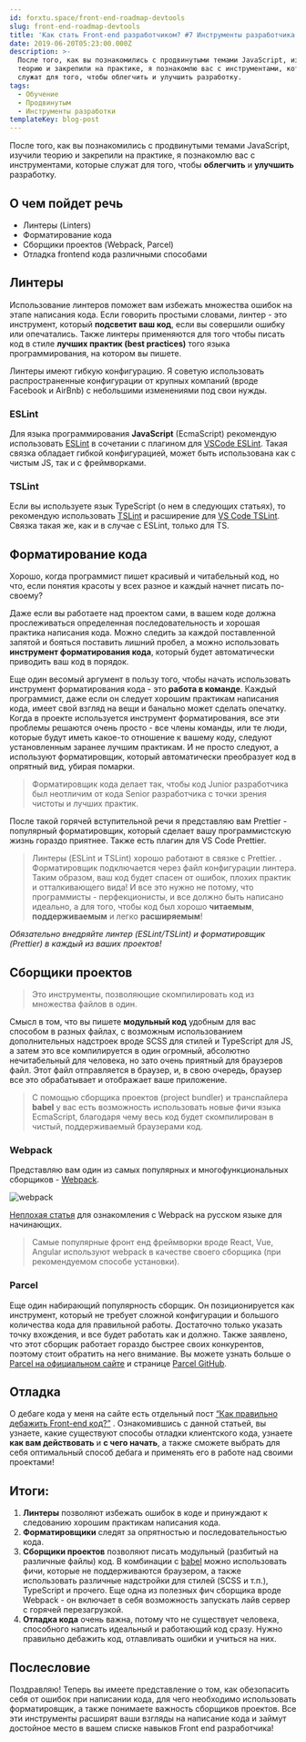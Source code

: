 ```yaml
---
id: forxtu.space/front-end-roadmap-devtools
slug: front-end-roadmap-devtools
title: 'Как стать Front-end разработчиком? #7 Инструменты разработчика'
date: 2019-06-20T05:23:00.000Z
description: >-
  После того, как вы познакомились с продвинутыми темами JavaScript, изучили
  теорию и закрепили на практике, я познакомлю вас с инструментами, которые
  служат для того, чтобы облегчить и улучшить разработку.
tags:
  - Обучение
  - Продвинутым
  - Инструменты разработки
templateKey: blog-post
---
```

После того, как вы познакомились с продвинутыми темами JavaScript, изучили теорию и закрепили на практике, я познакомлю вас с инструментами, которые служат для того, чтобы **облегчить** и **улучшить** разработку.

## О чем пойдет речь

* Линтеры (Linters)
* Форматирование кода
* Сборщики проектов (Webpack, Parcel)
* Отладка frontend кода различными способами

## Линтеры

Использование линтеров поможет вам избежать множества ошибок на этапе написания кода. Если говорить простыми словами, линтер - это инструмент, который **подсветит ваш код**, если вы совершили ошибку или опечатались. Также линтеры применяются для того чтобы писать код в стиле **лучших практик (best practices)** того языка программирования, на котором вы пишете. 

Линтеры имеют гибкую конфигурацию. Я советую использовать распространенные конфигурации от крупных компаний (вроде Facebook и AirBnb) с небольшими изменениями под свои нужды.

### ESLint

Для языка программирования **JavaScript** (EcmaScript) рекомендую использовать <a href="https://eslint.org" target="_blank">ESLint</a> в сочетании с плагином для <a href="https://github.com/Microsoft/vscode-eslint" target="_blank">VSCode ESLint</a>. Такая связка обладает гибкой конфигурацией, может быть использована как с чистым JS, так и с фреймворками. 

### TSLint

Если вы используете язык TypeScript (о нем в следующих статьях), то рекомендую использовать <a href="https://palantir.github.io/tslint/" target="_blank">TSLint</a> и расширение для <a href="https://github.com/Microsoft/vscode-typescript-tslint-plugin" target="_blank">VS Code TSLint</a>.  Связка такая же, как и в случае с ESLint, только для TS.

## Форматирование кода

Хорошо, когда программист пишет красивый и читабельный код, но что, если понятия красоты у всех разное и каждый начнет писать по-своему?  

Даже если вы работаете над проектом сами, в вашем коде должна прослеживаться определенная последовательность и хорошая практика написания кода. Можно следить за каждой поставленной запятой и бояться поставить лишний пробел, а можно использовать **инструмент форматирования кода**, который будет автоматически приводить ваш код в порядок.

Еще один весомый аргумент в пользу того, чтобы начать использовать инструмент форматирования кода - это **работа в команде**. Каждый программист, даже если он следует хорошим практикам написания кода, имеет свой взгляд на вещи и банально может сделать опечатку. Когда в проекте используется инструмент форматирования,  все эти проблемы решаются очень просто - все члены команды, или те люди, которые будут иметь какое-то отношение к вашему коду, следуют установленным заранее лучшим практикам. И не просто следуют, а используют форматировщик, который автоматически преобразует код в опрятный вид, убирая помарки.

> Форматировщик кода делает так, чтобы код Junior разработчика был неотличим от кода Senior разработчика с точки зрения чистоты и лучших практик.

После такой горячей вступительной речи я представляю вам <a ref="https://prettier.io" target="_blank">Prettier</a>  - популярный форматировщик, который сделает вашу программистскую жизнь гораздо приятнее. Также есть плагин для <a ref="https://github.com/prettier/prettier-vscode" target="_blank">VS Code Prettier</a>. 

> Линтеры (ESLint и TSLint) хорошо работают в связке с Prettier. . Форматировщик подключается через файл конфигурации линтера. Таким образом, ваш код будет спасен от ошибок, плохих практик и отталкивающего вида! И все это нужно не потому, что программисты - перфекционисты, и все должно быть написано идеально, а для того, чтобы код был хорошо **читаемым**, **поддерживаемым** и легко **расширяемым**!

_Обязательно внедряйте линтер (ESLint/TSLint) и форматировщик (Prettier) в каждый из ваших проектов!_

## Сборщики проектов

> Это инструменты, позволяющие скомпилировать код из множества файлов в один.

Смысл в том, что вы пишете **модульный код** удобным для вас способом в разных файлах, с возможным использованием дополнительных надстроек вроде SCSS для стилей и TypeScript для JS, а затем это все компилируется в один огромный, абсолютно нечитабельный для человека, но зато очень приятный для браузеров файл. Этот файл отправляется в браузер, и, в свою очередь, браузер все это обрабатывает и отображает ваше приложение.

> С помощью сборщика проектов (project bundler) и транспайлера **babel** у вас есть возможность использовать новые фичи языка EcmaScript, благодаря чему весь код будет скомпилирован в чистый, поддерживаемый браузерами код. 

### Webpack

Представляю вам один из самых популярных и многофункциональных сборщиков - <a href="https://webpack.js.org" target="_blank">Webpack</a>.

![webpack](/assets/webpack.png "webpack")

<a href="https://medium.com/nuances-of-programming/введение-в-webpack-для-новичков-6cafbf562386" target="_blank">Неплохая статья</a> для ознакомления с Webpack на русском языке для начинающих.

> Самые популярные фронт енд фреймворки вроде React, Vue, Angular используют webpack в качестве своего сборщика (при рекомендуемом способе установки).

### Parcel

Еще один набирающий популярность сборщик. Он позиционируется как инструмент, который не требует сложной конфигурации и большого количества кода для правильной работы. Достаточно только указать точку вхождения, и все будет работать как и должно. Также заявлено, что этот сборщик работает гораздо быстрее своих конкурентов, поэтому стоит обратить на него внимание. Вы можете узнать больше о <a href="https://parceljs.org" target="_blank">Parcel на официальном сайте</a> и странице <a href="https://github.com/parcel-bundler/parcel" target="_blank">Parcel GitHub</a>. 

## Отладка

О дебаге кода у меня на сайте есть отдельный пост [“Как правильно дебажить Front-end код?”](https://forxtu.space/front-end-debug/) . Ознакомившись с данной статьей, вы узнаете, какие существуют способы отладки клиентского кода, узнаете **как вам действовать** и **с чего начать**, а также сможете выбрать для себя оптимальный способ дебага и применять его в работе над своими проектами!

## Итоги:

1. **Линтеры** позволяют избежать ошибок в коде и принуждают к следованию хорошим практикам написания кода.
2. **Форматировщики** следят за опрятностью и последовательностью  кода.
3. **Сборщики проектов** позволяют писать модульный (разбитый на различные файлы) код. В комбинации с <a href="https://babeljs.io" target="_blank">babel</a> можно использовать фичи, которые не поддерживаются браузером, а также использовать различные надстройки для стилей (SCSS и т.п.), TypeScript и прочего. Еще одна из полезных фич сборщика вроде Webpack - он включает в себя возможность запускать лайв сервер с горячей перезагрузкой.
4. **Отладка кода** очень важна, потому что не существует человека, способного написать идеальный и работающий код сразу. Нужно правильно дебажить код, отлавливать ошибки и учиться на них.

## Послесловие

Поздравляю! Теперь вы имеете представление о том, как обезопасить себя от  ошибок при написании кода, для чего необходимо использовать форматировщик, а также понимаете важность сборщиков проектов. Все эти инструменты расширят ваши взгляды на написание кода и займут достойное место в вашем списке навыков Front end разработчика!

